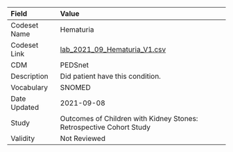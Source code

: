 |Field        |Value                                                               |
|:------------|:-------------------------------------------------------------------|
|Codeset Name |Hematuria                                                           |
|Codeset Link |[lab_2021_09_Hematuria_V1.csv](https://github.com/PEDSnet/Variable-Dictionary/blob/main/conditions/lab_2021_09_Hematuria_V1.csv.csv)|
|CDM          |PEDSnet                                                             |
|Description  |Did patient have this condition.                                    |
|Vocabulary   |SNOMED                                                              |
|Date Updated |2021-09-08                                                          |
|Study        |Outcomes of Children with Kidney Stones: Retrospective Cohort Study |
|Validity     |Not Reviewed                                                        |
